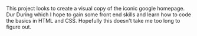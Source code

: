 This project looks to create a visual copy of the iconic google homepage. Dur
During which I hope to gain some front end skills and learn how to code
the basics in HTML and CSS. Hopefully this doesn't take me too long to
figure out.